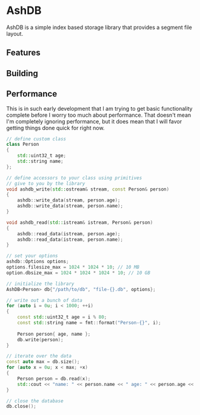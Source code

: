 # AshDB

AshDB is a simple index based storage library that provides a segment file layout. 

## Features

## Building

## Performance

This is in such early development that I am trying to get basic functionality complete before I worry too much about performance. That doesn't mean I'm completely ignoring performance, but it does mean that I will favor getting things done quick for right now. 

```cpp
// define custom class
class Person
{
    std::uint32_t age;
    std::string name;
};

// define accessors to your class using primitives
// give to you by the library
void ashdb_write(std::ostream& stream, const Person& person)
{
    ashdb::write_data(stream, person.age);
    ashdb::write_data(stream, person.name);
}

void ashdb_read(std::istream& istream, Person& person)
{
    ashdb::read_data(istream, person.age);
    ashdb::read_data(istream, person.name);
}

// set your options
ashdb::Options options;
options.filesize_max = 1024 * 1024 * 10; // 10 MB
option.dbsize_max = 1024 * 1024 * 1024 * 10; // 10 GB

// initialize the library
AshDB<Person> db{"/path/to/db", "file-{}.db", options};

// write out a bunch of data
for (auto i = 0u; i < 1000; ++i)
{
    const std::uint32_t age = i % 80;
    const std::string name = fmt::format("Person-{}", i);
    
    Person person{ age, name };
    db.write(person);
}

// iterate over the data
const auto max = db.size();
for (auto x = 0u; x < max; +x)
{
    Person person = db.read(x);
    std::cout << "name: " << person.name << " age: " << person.age << '\n';
}

// close the database
db.close();
```
